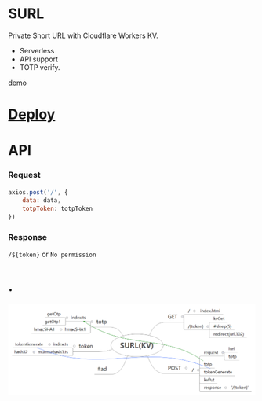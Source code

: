 # SURL

Private Short URL with Cloudflare Workers KV.

- Serverless
- API support
- TOTP verify.

[demo](https://dza.vin/)

# [Deploy](doc/deploy.md)

# API

### Request

```js
axios.post('/', {
    data: data,
    totpToken: totpToken
})
```

### Response

`/${token}` or `No permission`

# .
![x](SURL(KV).png)
